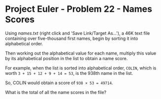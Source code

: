 # Project Euler - Problem 22 - Names Scores
Using *names.txt* (right click and 'Save Link/Target As...'), a 46K text file containing over five-thousand first names, begin by sorting it into alphabetical order. 

Then working out the alphabetical value for each name, multiply this value by its alphabetical position in the list to obtain a name score.

For example, when the list is sorted into alphabetical order, `COLIN`, which is worth `3 + 15 + 12 + 9 + 14 = 53`, is the 938th name in the list.

So, COLIN would obtain a score of `938 × 53 = 49714`.

What is the total of all the name scores in the file?
